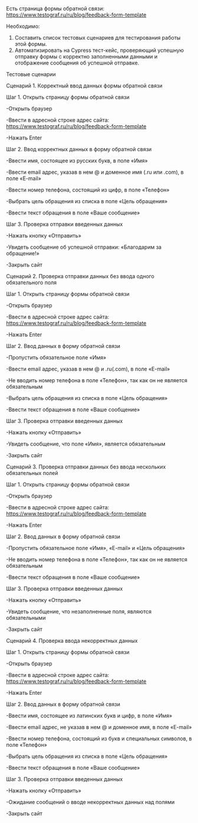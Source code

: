 Есть страница формы обратной связи: https://www.testograf.ru/ru/blog/feedback-form-template

Необходимо:

1. Составить список тестовых сценариев для тестирования работы этой формы.
2. Автоматизировать на Cypress тест-кейс, проверяющий успешную отправку формы с корректно заполненными данными и отображение сообщения об успешной отправке.

Тестовые сценарии

Сценарий 1. Корректный ввод данных формы обратной связи

Шаг 1. Открыть страницу формы обратной связи

-Открыть браузер

-Ввести в адресной строке адрес сайта: https://www.testograf.ru/ru/blog/feedback-form-template

-Нажать Enter 

Шаг 2. Ввод корректных данных в форму обратной связи

-Ввести имя, состоящее из русских букв, в поле «Имя» 

-Ввести email адрес, указав в нем @ и доменное имя (.ru или .com), в поле «E-mail»

-Ввести номер телефона, состоящий из цифр, в поле «Телефон»

-Выбрать цель обращения из списка в поле «Цель обращения» 

-Ввести текст обращения в поле «Ваше сообщение» 


Шаг 3. Проверка отправки введенных данных

-Нажать кнопку «Отправить»

-Увидеть сообщение об успешной отправки: «Благодарим за обращение!»  

-Закрыть сайт


Сценарий 2. Проверка отправки данных без ввода одного обязательного поля


Шаг 1. Открыть страницу формы обратной связи

-Открыть браузер

-Ввести в адресной строке адрес сайта: https://www.testograf.ru/ru/blog/feedback-form-template

-Нажать Enter 

Шаг 2. Ввод данных в форму обратной связи

-Пропустить обязательное поле «Имя» 

-Ввести email адрес, указав в нем @ и .ru(.com), в поле «E-mail»

-Не вводить номер телефона в поле «Телефон», так как он не является обязательным

-Выбрать цель обращения из списка в поле «Цель обращения» 

-Ввести текст обращения в поле «Ваше сообщение» 

Шаг 3. Проверка отправки введенных данных

-Нажать кнопку «Отправить»

-Увидеть сообщение, что поле «Имя», является обязательным  

-Закрыть сайт


Сценарий 3. Проверка отправки данных без ввода нескольких обязательных полей


Шаг 1. Открыть страницу формы обратной связи

-Открыть браузер

-Ввести в адресной строке адрес сайта: https://www.testograf.ru/ru/blog/feedback-form-template

-Нажать Enter 

Шаг 2. Ввод данных в форму обратной связи

-Пропустить обязательное поле «Имя», «E-mail» и «Цель обращения» 

-Не вводить номер телефона в поле «Телефон», так как он не является обязательным

-Ввести текст обращения в поле «Ваше сообщение» 

Шаг 3. Проверка отправки введенных данных

-Нажать кнопку «Отправить»

-Увидеть сообщение, что незаполненные поля, являются обязательными

-Закрыть сайт


Сценарий 4. Проверка ввода некорректных данных


Шаг 1. Открыть страницу формы обратной связи

-Открыть браузер

-Ввести в адресной строке адрес сайта: https://www.testograf.ru/ru/blog/feedback-form-template

-Нажать Enter 

Шаг 2. Ввод данных в форму обратной связи

-Ввести имя, состоящее из латинских букв и цифр, в поле «Имя» 

-Ввести email адрес, не указав в нем @ и доменное имя, в поле «E-mail»

-Ввести номер телефона, состоящий из букв и специальных символов, в поле «Телефон»

-Выбрать цель обращения из списка в поле «Цель обращения» 

-Ввести текст обращения в поле «Ваше сообщение» 

Шаг 3. Проверка отправки введенных данных

-Нажать кнопку «Отправить»

-Ожидание сообщений о вводе некорректных данных над полями

-Закрыть сайт

